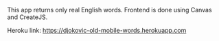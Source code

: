 This app returns only real English words.
Frontend is done using Canvas and CreateJS.

Heroku link: https://djokovic-old-mobile-words.herokuapp.com